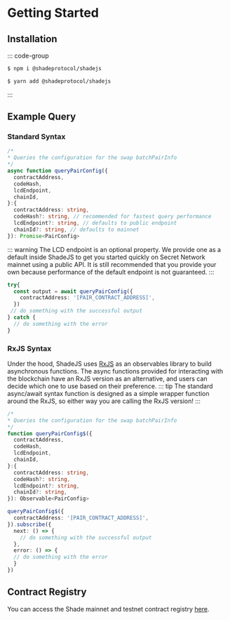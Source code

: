 # Getting Started

## Installation

::: code-group

```sh [npm]
$ npm i @shadeprotocol/shadejs
```

```sh [yarn]
$ yarn add @shadeprotocol/shadejs
```
:::

## Example Query

### Standard Syntax
```ts
/*
* Queries the configuration for the swap batchPairInfo
*/
async function queryPairConfig({
  contractAddress,
  codeHash,
  lcdEndpoint,
  chainId,
}:{
  contractAddress: string,
  codeHash?: string, // recommended for fastest query performance
  lcdEndpoint?: string, // defaults to public endpoint
  chainId?: string, // defaults to mainnet
}): Promise<PairConfig>
```
::: warning
The LCD endpoint is an optional property. We provide one as a default inside ShadeJS to get you started quickly on Secret Network mainnet using a public API. It is still recommended that you provide your own because performance of the default endpoint is not guaranteed.
:::
```ts
try{
  const output = await queryPairConfig({
    contractAddress: '[PAIR_CONTRACT_ADDRESS]',
  })
 // do something with the successful output
} catch {
  // do something with the error
}
```
### RxJS Syntax

Under the hood, ShadeJS uses <a href="https://rxjs.dev/" target="_blank">RxJS</a> as an observables library to build asynchronous functions. The async functions provided for interacting with the blockchain have an RxJS version as an alternative, and users can decide which one to use based on their preference. 
::: tip
The standard async/await syntax function is designed as a simple wrapper function around the RxJS, so either way you are calling the RxJS version!
:::

```ts
/*
* Queries the configuration for the swap batchPairInfo
*/
function queryPairConfig$({
  contractAddress,
  codeHash,
  lcdEndpoint,
  chainId,
}:{
  contractAddress: string,
  codeHash?: string, 
  lcdEndpoint?: string,
  chainId?: string,
}): Observable<PairConfig>
```
```ts
queryPairConfig$({
  contractAddress: '[PAIR_CONTRACT_ADDRESS]',
}).subscribe({
  next: () => {
    // do something with the successful output
  },
  error: () => {
  // do something with the error
  }
})

```

## Contract Registry
You can access the Shade mainnet and testnet contract registry [here](./contracts.md).
